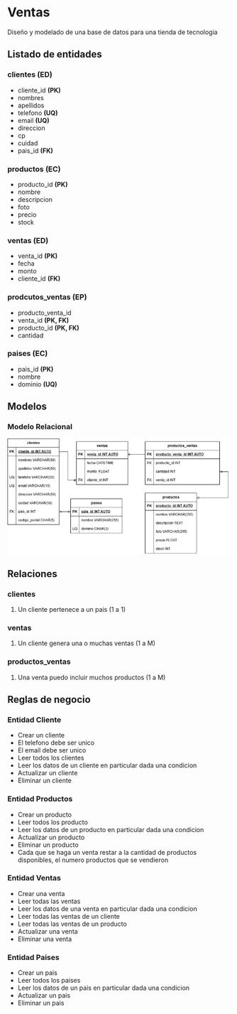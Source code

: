 # Ventas

Diseño y modelado de una base de datos para una tienda de tecnologia

## Listado de entidades

### clientes **(ED)**
- cliente_id **(PK)**
- nombres
- apellidos
- telefono **(UQ)**
- email **(UQ)**
- direccion
- cp
- cuidad
- pais_id **(FK)**

### productos **(EC)**
- producto_id **(PK)**
- nombre
- descripcion
- foto
- precio
- stock

### ventas **(ED)**
- venta_id **(PK)**
- fecha
- monto
- cliente_id **(FK)**

### prodcutos_ventas **(EP)**
- producto_venta_id     
- venta_id **(PK, FK)**
- producto_id **(PK, FK)**
- cantidad

### paises **(EC)**
- pais_id **(PK)**
- nombre
- dominio **(UQ)**


## Modelos

### Modelo Relacional

![MR](./Ventas_MR.png)

## Relaciones

### clientes
1. Un cliente pertenece a un pais (1 a 1)

### ventas
1. Un cliente genera una o muchas ventas (1 a M)

### productos_ventas
1. Una venta puedo incluir muchos productos (1 a M)


## Reglas de negocio

### Entidad Cliente
- Crear un cliente
- El telefono debe ser unico
- El email debe ser unico
- Leer todos los clientes
- Leer los datos de un cliente en particular dada una condicion
- Actualizar un cliente
- Eliminar un cliente

### Entidad Productos
- Crear un producto
- Leer todos los producto
- Leer los datos de un producto en particular dada una condicion
- Actualizar un producto
- Eliminar un producto
- Cada que se haga un venta restar a la cantidad de productos disponibles, el numero productos que se vendieron

### Entidad Ventas
- Crear una venta
- Leer todas las ventas
- Leer los datos de una venta en particular dada una condicion
- Leer todas las ventas de un cliente
- Leer todas las ventas de un producto
- Actualizar una venta
- Eliminar una venta

### Entidad Paises
- Crear un pais
- Leer todos los paises
- Leer los datos de un pais en particular dada una condicion
- Actualizar un pais
- Eliminar un pais
